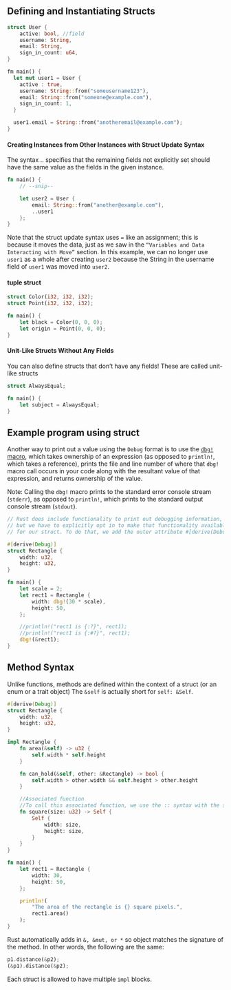 ## Defining and Instantiating Structs

```rust
struct User {
    active: bool, //field
    username: String,
    email: String,
    sign_in_count: u64,
}
```


```rust
fm main() {
  let mut user1 = User {
    active : true,
    username: String::from("someusername123"),
    email: String::from("someone@example.com"),
    sign_in_count: 1,
  }

  user1.email = String::from("anotheremail@example.com");
}
```

#### Creating Instances from Other Instances with Struct Update Syntax

The syntax .. specifies that the remaining fields not explicitly set should have the same value as the fields in the given instance.

```rust
fn main() {
    // --snip--

    let user2 = User {
        email: String::from("another@example.com"),
        ..user1
    };
}
```


Note that the struct update syntax uses `=` like an assignment; this is because it moves the data, just as we saw in the `“Variables and Data Interacting with Move”` section. In this example, we can no longer use `user1` as a whole after creating `user2` because the String in the username field of `user1` was moved into `user2`.

#### tuple struct

```rust
struct Color(i32, i32, i32);
struct Point(i32, i32, i32);

fn main() {
    let black = Color(0, 0, 0);
    let origin = Point(0, 0, 0);
}
```

#### Unit-Like Structs Without Any Fields
You can also define structs that don’t have any fields! These are called unit-like structs

```rust
struct AlwaysEqual;

fn main() {
    let subject = AlwaysEqual;
}
```


## Example program using struct

Another way to print out a value using the `Debug` format is to use the [`dbg!` macro](https://doc.rust-lang.org/std/macro.dbg.html), which takes ownership of an expression (as opposed to `println!`, which takes a reference), prints the file and line number of where that `dbg!` macro call occurs in your code along with the resultant value of that expression, and returns ownership of the value.

Note: Calling the `dbg!` macro prints to the standard error console stream (`stderr`), as opposed to `println!`, which prints to the standard output console stream (`stdout`).

```rust
// Rust does include functionality to print out debugging information, 
// but we have to explicitly opt in to make that functionality available 
// for our struct. To do that, we add the outer attribute #[derive(Debug)]

#[derive(Debug)]
struct Rectangle {
    width: u32,
    height: u32,
}

fn main() {
    let scale = 2;
    let rect1 = Rectangle {
        width: dbg!(30 * scale),
        height: 50,
    };

    //println!("rect1 is {:?}", rect1);
    //println!("rect1 is {:#?}", rect1);
    dbg!(&rect1);
}
```


## Method Syntax

Unlike functions, methods are defined within the context of a struct (or an enum or a trait object)
The `&self` is actually short for `self: &Self`. 
```rust
#[derive(Debug)]
struct Rectangle {
    width: u32,
    height: u32,
}

impl Rectangle {
    fn area(&self) -> u32 {
        self.width * self.height
    }

    fn can_hold(&self, other: &Rectangle) -> bool {
        self.width > other.width && self.height > other.height
    }

    //Associated function
    //To call this associated function, we use the :: syntax with the struct name;
    fn square(size: u32) -> Self {
        Self {
            width: size,
            height: size,
        }
    }
}

fn main() {
    let rect1 = Rectangle {
        width: 30,
        height: 50,
    };

    println!(
        "The area of the rectangle is {} square pixels.",
        rect1.area()
    );
}
```

Rust automatically adds in `&, &mut, or *` so object matches the signature of the method. In other words, the following are the same:

```rust
p1.distance(&p2);
(&p1).distance(&p2);
```

Each struct is allowed to have multiple `impl` blocks. 